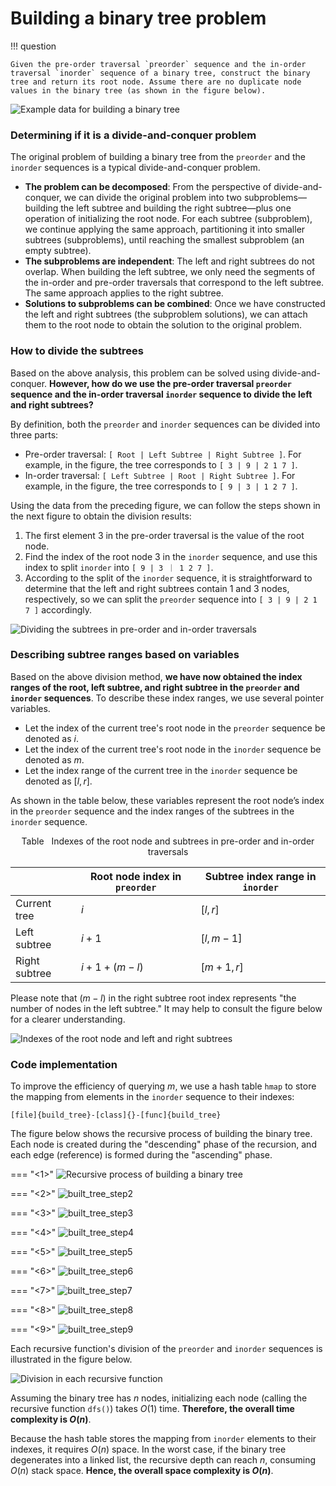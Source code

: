 # Building a binary tree problem

!!! question

    Given the pre-order traversal `preorder` sequence and the in-order traversal `inorder` sequence of a binary tree, construct the binary tree and return its root node. Assume there are no duplicate node values in the binary tree (as shown in the figure below).

![Example data for building a binary tree](build_binary_tree_problem.assets/build_tree_example.png)

### Determining if it is a divide-and-conquer problem

The original problem of building a binary tree from the `preorder` and the `inorder` sequences is a typical divide-and-conquer problem.

- **The problem can be decomposed**: From the perspective of divide-and-conquer, we can divide the original problem into two subproblems—building the left subtree and building the right subtree—plus one operation of initializing the root node. For each subtree (subproblem), we continue applying the same approach, partitioning it into smaller subtrees (subproblems), until reaching the smallest subproblem (an empty subtree).
- **The subproblems are independent**: The left and right subtrees do not overlap. When building the left subtree, we only need the segments of the in-order and pre-order traversals that correspond to the left subtree. The same approach applies to the right subtree.
- **Solutions to subproblems can be combined**: Once we have constructed the left and right subtrees (the subproblem solutions), we can attach them to the root node to obtain the solution to the original problem.

### How to divide the subtrees

Based on the above analysis, this problem can be solved using divide-and-conquer. **However, how do we use the pre-order traversal `preorder` sequence and the in-order traversal `inorder` sequence to divide the left and right subtrees?**

By definition, both the `preorder` and `inorder` sequences can be divided into three parts:

- Pre-order traversal: `[ Root | Left Subtree | Right Subtree ]`. For example, in the figure, the tree corresponds to `[ 3 | 9 | 2 1 7 ]`.
- In-order traversal: `[ Left Subtree | Root | Right Subtree ]`. For example, in the figure, the tree corresponds to `[ 9 | 3 | 1 2 7 ]`.

Using the data from the preceding figure, we can follow the steps shown in the next figure to obtain the division results:

1. The first element 3 in the pre-order traversal is the value of the root node.
2. Find the index of the root node 3 in the `inorder` sequence, and use this index to split `inorder` into `[ 9 | 3 ｜ 1 2 7 ]`.
3. According to the split of the `inorder` sequence, it is straightforward to determine that the left and right subtrees contain 1 and 3 nodes, respectively, so we can split the `preorder` sequence into `[ 3 | 9 | 2 1 7 ]` accordingly.

![Dividing the subtrees in pre-order and in-order traversals](build_binary_tree_problem.assets/build_tree_pre-order_in-order_division.png)

### Describing subtree ranges based on variables

Based on the above division method, **we have now obtained the index ranges of the root, left subtree, and right subtree in the `preorder` and `inorder` sequences**. To describe these index ranges, we use several pointer variables.

- Let the index of the current tree's root node in the `preorder` sequence be denoted as $i$.
- Let the index of the current tree's root node in the `inorder` sequence be denoted as $m$.
- Let the index range of the current tree in the `inorder` sequence be denoted as $[l, r]$.

As shown in the table below, these variables represent the root node’s index in the `preorder` sequence and the index ranges of the subtrees in the `inorder` sequence.

<p align="center"> Table <id> &nbsp; Indexes of the root node and subtrees in pre-order and in-order traversals </p>

|               | Root node index in `preorder` | Subtree index range in `inorder`    |
| ------------- | ----------------------------- | ----------------------------------- |
| Current tree  | $i$                           | $[l, r]$                            |
| Left subtree  | $i + 1$                       | $[l, m-1]$                          |
| Right subtree | $i + 1 + (m - l)$             | $[m+1, r]$                          |

Please note that $(m-l)$ in the right subtree root index represents "the number of nodes in the left subtree." It may help to consult the figure below for a clearer understanding.

![Indexes of the root node and left and right subtrees](build_binary_tree_problem.assets/build_tree_division_pointers.png)

### Code implementation

To improve the efficiency of querying $m$, we use a hash table `hmap` to store the mapping from elements in the `inorder` sequence to their indexes:

```src
[file]{build_tree}-[class]{}-[func]{build_tree}
```

The figure below shows the recursive process of building the binary tree. Each node is created during the "descending" phase of the recursion, and each edge (reference) is formed during the "ascending" phase.

=== "<1>"
    ![Recursive process of building a binary tree](build_binary_tree_problem.assets/built_tree_step1.png)

=== "<2>"
    ![built_tree_step2](build_binary_tree_problem.assets/built_tree_step2.png)

=== "<3>"
    ![built_tree_step3](build_binary_tree_problem.assets/built_tree_step3.png)

=== "<4>"
    ![built_tree_step4](build_binary_tree_problem.assets/built_tree_step4.png)

=== "<5>"
    ![built_tree_step5](build_binary_tree_problem.assets/built_tree_step5.png)

=== "<6>"
    ![built_tree_step6](build_binary_tree_problem.assets/built_tree_step6.png)

=== "<7>"
    ![built_tree_step7](build_binary_tree_problem.assets/built_tree_step7.png)

=== "<8>"
    ![built_tree_step8](build_binary_tree_problem.assets/built_tree_step8.png)

=== "<9>"
    ![built_tree_step9](build_binary_tree_problem.assets/built_tree_step9.png)

Each recursive function's division of the `preorder` and `inorder` sequences is illustrated in the figure below.

![Division in each recursive function](build_binary_tree_problem.assets/built_tree_overall.png)

Assuming the binary tree has $n$ nodes, initializing each node (calling the recursive function `dfs()`) takes $O(1)$ time. **Therefore, the overall time complexity is $O(n)$**.

Because the hash table stores the mapping from `inorder` elements to their indexes, it requires $O(n)$ space. In the worst case, if the binary tree degenerates into a linked list, the recursive depth can reach $n$, consuming $O(n)$ stack space. **Hence, the overall space complexity is $O(n)$**.
